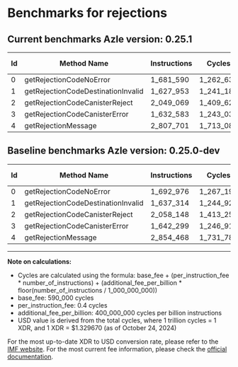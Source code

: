 # Benchmarks for rejections

## Current benchmarks Azle version: 0.25.1

| Id  | Method Name                        | Instructions | Cycles    | USD           | USD/Million Calls | Change                             |
| --- | ---------------------------------- | ------------ | --------- | ------------- | ----------------- | ---------------------------------- |
| 0   | getRejectionCodeNoError            | 1_681_590    | 1_262_636 | $0.0000016789 | $1.67             | <font color="green">-11_386</font> |
| 1   | getRejectionCodeDestinationInvalid | 1_627_953    | 1_241_181 | $0.0000016504 | $1.65             | <font color="green">-9_361</font>  |
| 2   | getRejectionCodeCanisterReject     | 2_049_069    | 1_409_627 | $0.0000018743 | $1.87             | <font color="green">-9_079</font>  |
| 3   | getRejectionCodeCanisterError      | 1_632_583    | 1_243_033 | $0.0000016528 | $1.65             | <font color="green">-9_716</font>  |
| 4   | getRejectionMessage                | 2_807_701    | 1_713_080 | $0.0000022778 | $2.27             | <font color="green">-46_767</font> |

## Baseline benchmarks Azle version: 0.25.0-dev

| Id  | Method Name                        | Instructions | Cycles    | USD           | USD/Million Calls |
| --- | ---------------------------------- | ------------ | --------- | ------------- | ----------------- |
| 0   | getRejectionCodeNoError            | 1_692_976    | 1_267_190 | $0.0000016849 | $1.68             |
| 1   | getRejectionCodeDestinationInvalid | 1_637_314    | 1_244_925 | $0.0000016553 | $1.65             |
| 2   | getRejectionCodeCanisterReject     | 2_058_148    | 1_413_259 | $0.0000018792 | $1.87             |
| 3   | getRejectionCodeCanisterError      | 1_642_299    | 1_246_919 | $0.0000016580 | $1.65             |
| 4   | getRejectionMessage                | 2_854_468    | 1_731_787 | $0.0000023027 | $2.30             |

---

**Note on calculations:**

- Cycles are calculated using the formula: base_fee + (per_instruction_fee \* number_of_instructions) + (additional_fee_per_billion \* floor(number_of_instructions / 1_000_000_000))
- base_fee: 590_000 cycles
- per_instruction_fee: 0.4 cycles
- additional_fee_per_billion: 400_000_000 cycles per billion instructions
- USD value is derived from the total cycles, where 1 trillion cycles = 1 XDR, and 1 XDR = $1.329670 (as of October 24, 2024)

For the most up-to-date XDR to USD conversion rate, please refer to the [IMF website](https://www.imf.org/external/np/fin/data/rms_sdrv.aspx).
For the most current fee information, please check the [official documentation](https://internetcomputer.org/docs/current/developer-docs/gas-cost#execution).
